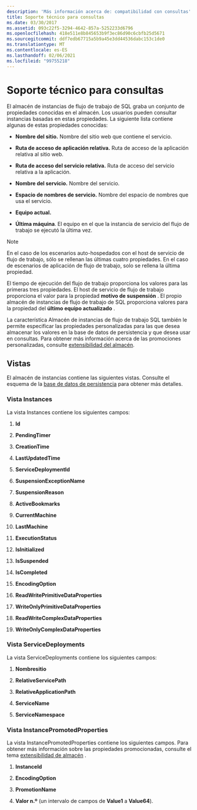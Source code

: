 ```yaml
---
description: 'Más información acerca de: compatibilidad con consultas'
title: Soporte técnico para consultas
ms.date: 03/30/2017
ms.assetid: 093c22f5-3294-4642-857a-5252233d6796
ms.openlocfilehash: 418e511e8b845653b9f3ec86d90c6cbfb25d5671
ms.sourcegitcommit: ddf7edb67715a5b9a45e3dd44536dabc153c1de0
ms.translationtype: MT
ms.contentlocale: es-ES
ms.lasthandoff: 02/06/2021
ms.locfileid: "99755218"
---
```

# <a name="support-for-queries"></a>Soporte técnico para consultas

El almacén de instancias de flujo de trabajo de SQL graba un conjunto de propiedades conocidas en el almacén. Los usuarios pueden consultar instancias basadas en estas propiedades. La siguiente lista contiene algunas de estas propiedades conocidas:  
  
- **Nombre del sitio.** Nombre del sitio web que contiene el servicio.  
  
- **Ruta de acceso de aplicación relativa.** Ruta de acceso de la aplicación relativa al sitio web.  
  
- **Ruta de acceso del servicio relativa.** Ruta de acceso del servicio relativa a la aplicación.  
  
- **Nombre del servicio.** Nombre del servicio.  
  
- **Espacio de nombres de servicio.** Nombre del espacio de nombres que usa el servicio.  
  
- **Equipo actual.**  
  
- **Última máquina**. El equipo en el que la instancia de servicio del flujo de trabajo se ejecutó la última vez.  
  
> [!NOTE]
> En el caso de los escenarios auto-hospedados con el host de servicio de flujo de trabajo, sólo se rellenan las últimas cuatro propiedades. En el caso de escenarios de aplicación de flujo de trabajo, solo se rellena la última propiedad.  
  
 El tiempo de ejecución del flujo de trabajo proporciona los valores para las primeras tres propiedades. El host de servicio de flujo de trabajo proporciona el valor para la propiedad **motivo de suspensión** . El propio almacén de instancias de flujo de trabajo de SQL proporciona valores para la propiedad del **último equipo actualizado** .  
  
 La característica Almacén de instancias de flujo de trabajo SQL también le permite especificar las propiedades personalizadas para las que desea almacenar los valores en la base de datos de persistencia y que desea usar en consultas. Para obtener más información acerca de las promociones personalizadas, consulte [extensibilidad del almacén](store-extensibility.md).  
  
## <a name="views"></a>Vistas  

 El almacén de instancias contiene las siguientes vistas. Consulte el esquema de la [base de datos de persistencia](persistence-database-schema.md) para obtener más detalles.  
  
### <a name="the-instances-view"></a>Vista Instances  

 La vista Instances contiene los siguientes campos:  
  
1. **Id**  
  
2. **PendingTimer**  
  
3. **CreationTime**  
  
4. **LastUpdatedTime**  
  
5. **ServiceDeploymentId**  
  
6. **SuspensionExceptionName**  
  
7. **SuspensionReason**  
  
8. **ActiveBookmarks**  
  
9. **CurrentMachine**  
  
10. **LastMachine**  
  
11. **ExecutionStatus**  
  
12. **IsInitialized**  
  
13. **IsSuspended**  
  
14. **IsCompleted**  
  
15. **EncodingOption**  
  
16. **ReadWritePrimitiveDataProperties**  
  
17. **WriteOnlyPrimitiveDataProperties**  
  
18. **ReadWriteComplexDataProperties**  
  
19. **WriteOnlyComplexDataProperties**  
  
### <a name="the-servicedeployments-view"></a>Vista ServiceDeployments  

 La vista ServiceDeployments contiene los siguientes campos:  
  
1. **Nombresitio**  
  
2. **RelativeServicePath**  
  
3. **RelativeApplicationPath**  
  
4. **ServiceName**  
  
5. **ServiceNamespace**  
  
### <a name="the-instancepromotedproperties-view"></a>Vista InstancePromotedProperties  

 La vista InstancePromotedProperties contiene los siguientes campos. Para obtener más información sobre las propiedades promocionadas, consulte el tema [extensibilidad de almacén](store-extensibility.md) .  
  
1. **InstanceId**  
  
2. **EncodingOption**  
  
3. **PromotionName**  
  
4. **Valor n.º** (un intervalo de campos de **Value1** a **Value64**).
